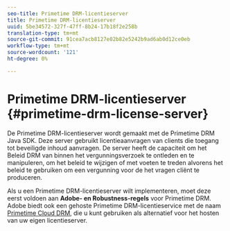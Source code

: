 ```yaml
---
seo-title: Primetime DRM-licentieserver
title: Primetime DRM-licentieserver
uuid: 5be34572-327f-47ff-8b24-17b18f2e258b
translation-type: tm+mt
source-git-commit: 91cea7acb8127e02b82e5242b9ad6ab0d12ce0eb
workflow-type: tm+mt
source-wordcount: '121'
ht-degree: 0%

---
```



# Primetime DRM-licentieserver {#primetime-drm-license-server}

De Primetime DRM-licentieserver wordt gemaakt met de Primetime DRM Java SDK. Deze server gebruikt licentieaanvragen van clients die toegang tot beveiligde inhoud aanvragen. De server heeft de capaciteit om het Beleid DRM van binnen het vergunningsverzoek te ontleden en te manipuleren, om het beleid te wijzigen of met voeten te treden alvorens het beleid te gebruiken om een vergunning voor de het vragen cliënt te produceren.

Als u een Primetime DRM-licentieserver wilt implementeren, moet deze eerst voldoen aan **Adobe- en Robustness-regels** voor Primetime DRM. Adobe biedt ook een gehoste Primetime DRM-licentieservice met de naam [Primetime Cloud DRM](../cloud-quick-start/whats-included.md), die u kunt gebruiken als alternatief voor het hosten van uw eigen licentieserver.
